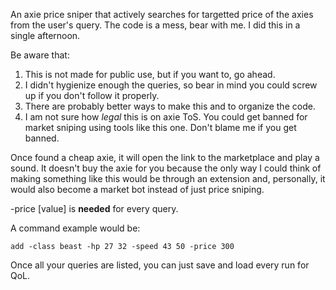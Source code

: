 An axie price sniper that actively searches for targetted price of the axies from the user's query.
The code is a mess, bear with me. I did this in a single afternoon.

Be aware that:
1. This is not made for public use, but if you want to, go ahead.
2. I didn't hygienize enough the queries, so bear in mind you could screw up if you don't follow it properly.
3. There are probably better ways to make this and to organize the code.
4. I am not sure how *legal* this is on axie ToS. You could get banned for market sniping using tools like this one. Don't blame me if you get banned.


Once found a cheap axie, it will open the link to the marketplace and play a sound. 
It doesn't buy the axie for you because the only way I could think of making something like this would be through an extension and, personally, it would also become a market bot instead of just price sniping.

-price [value] is **needed** for every query. 

A command example would be:

```
add -class beast -hp 27 32 -speed 43 50 -price 300
```

Once all your queries are listed, you can just save and load every run for QoL.
